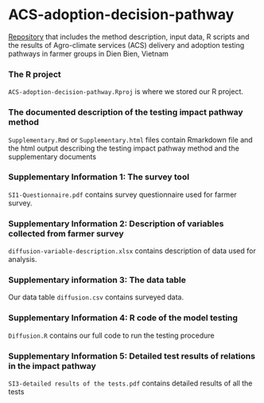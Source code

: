 # ACS-adoption-decision-pathway

[Repository](https://github.com/ThiThuGiangLuu/ACS-adoption-decision-pathway) that includes the method description, input data, R scripts and the results of Agro-climate services (ACS) delivery and adoption testing pathways in farmer groups in Dien Bien, Vietnam

### The R project
`ACS-adoption-decision-pathway.Rproj` is where we stored our R project.

### The documented description of the testing impact pathway method
`Supplementary.Rmd` or `Supplementary.html` files contain Rmarkdown file and the html output describing the testing impact pathway method and the supplementary documents

### Supplementary Information 1: The survey tool
`SI1-Questionnaire.pdf` contains survey questionnaire used for farmer survey.

### Supplementary Information 2: Description of variables collected from farmer survey
`diffusion-variable-description.xlsx` contains description of data used for analysis. 

### Supplementary information 3: The data table
Our data table `diffusion.csv` contains surveyed data. 

### Supplementary Information 4: R code of the model testing
`Diffusion.R` contains our full code to run the testing procedure 

### Supplementary Information 5: Detailed test results of relations in the impact pathway 

`SI3-detailed results of the tests.pdf` contains detailed results of all the tests








